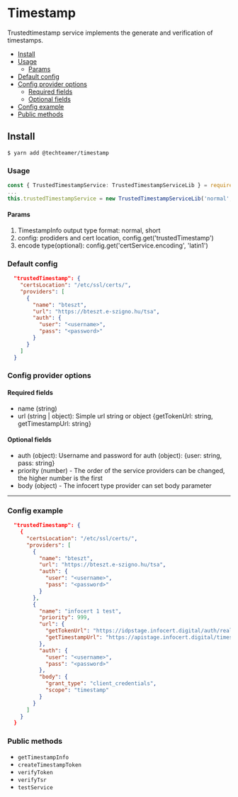 # Timestamp

Trustedtimestamp service implements the generate and verification of timestamps.

- [Install](#install)
- [Usage](#usage)
  - [Params](#params)
- [Default config](#default-config)
- [Config provider options](#config-provider-options)
  - [Required fields](#required-fields)
  - [Optional fields](#optional-fields)
- [Config example](#config-example)
- [Public methods](#public-methods)

## Install

```shell
$ yarn add @techteamer/timestamp
```

### Usage

```ts
const { TrustedTimestampService: TrustedTimestampServiceLib } = require('@techteamer/timestamp')
...
this.trustedTimestampService = new TrustedTimestampServiceLib('normal', config.get('trustedTimestamp'), config.get('certService.encoding', 'latin1'))
```

#### Params

1. TimestampInfo output type format: normal, short
2. config: prodiders and cert location, config.get('trustedTimestamp')
3. encode type(optional): config.get('certService.encoding', 'latin1')

### Default config

```json
  "trustedTimestamp": {
    "certsLocation": "/etc/ssl/certs/",
    "providers": [
      {
        "name": "bteszt",
        "url": "https://bteszt.e-szigno.hu/tsa",
        "auth": {
          "user": "<username>",
          "pass": "<password>"
        }
      }
    ]
  }
```

### Config provider options

#### Required fields

- name (string)
- url (string | object): Simple url string or object {getTokenUrl: string, getTimestampUrl: string}

#### Optional fields

- auth (object): Username and password for auth (object): {user: string, pass: string}
- priority (number) - The order of the service providers can be changed, the higher number is the first
- body (object) - The infocert type provider can set body parameter

---

### Config example

```json
  "trustedTimestamp": {
    {
      "certsLocation": "/etc/ssl/certs/",
      "providers": [
        {
          "name": "bteszt",
          "url": "https://bteszt.e-szigno.hu/tsa",
          "auth": {
            "user": "<username>",
            "pass": "<password>"
          }
        },
        {
          "name": "infocert 1 test",
          "priority": 999,
          "url": {
            "getTokenUrl": "https://idpstage.infocert.digital/auth/realms/delivery/protocol/openid-connect/token",
            "getTimestampUrl": "https://apistage.infocert.digital/timestamp/v1/apply"
          },
          "auth": {
            "user": "<username>",
            "pass": "<password>"
          },
          "body": {
            "grant_type": "client_credentials",
            "scope": "timestamp"
          }
        }
      ]
    }
  }
```

### Public methods

- `getTimestampInfo`
- `createTimestampToken`
- `verifyToken`
- `verifyTsr`
- `testService`
